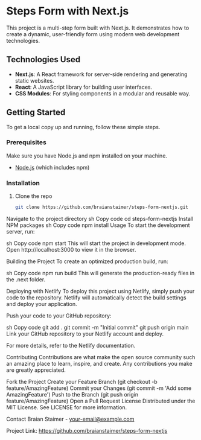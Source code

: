 # Steps Form with Next.js

This project is a multi-step form built with Next.js. It demonstrates how to create a dynamic, user-friendly form using modern web development technologies.

## Technologies Used

- **Next.js**: A React framework for server-side rendering and generating static websites.
- **React**: A JavaScript library for building user interfaces.
- **CSS Modules**: For styling components in a modular and reusable way.

## Getting Started

To get a local copy up and running, follow these simple steps.

### Prerequisites

Make sure you have Node.js and npm installed on your machine.

- [Node.js](https://nodejs.org/) (which includes npm)

### Installation

1. Clone the repo
   ```sh
   git clone https://github.com/braianstaimer/steps-form-nextjs.git
Navigate to the project directory
sh
Copy code
cd steps-form-nextjs
Install NPM packages
sh
Copy code
npm install
Usage
To start the development server, run:

sh
Copy code
npm start
This will start the project in development mode. Open http://localhost:3000 to view it in the browser.

Building the Project
To create an optimized production build, run:

sh
Copy code
npm run build
This will generate the production-ready files in the .next folder.

Deploying with Netlify
To deploy this project using Netlify, simply push your code to the repository. Netlify will automatically detect the build settings and deploy your application.

Push your code to your GitHub repository:

sh
Copy code
git add .
git commit -m "Initial commit"
git push origin main
Link your GitHub repository to your Netlify account and deploy.

For more details, refer to the Netlify documentation.

Contributing
Contributions are what make the open source community such an amazing place to learn, inspire, and create. Any contributions you make are greatly appreciated.

Fork the Project
Create your Feature Branch (git checkout -b feature/AmazingFeature)
Commit your Changes (git commit -m 'Add some AmazingFeature')
Push to the Branch (git push origin feature/AmazingFeature)
Open a Pull Request
License
Distributed under the MIT License. See LICENSE for more information.

Contact
Braian Staimer - your-email@example.com

Project Link: https://github.com/braianstaimer/steps-form-nextjs
